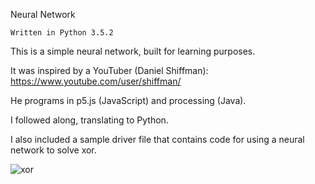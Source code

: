Neural Network

    Written in Python 3.5.2



This is a simple neural network, built for learning purposes.

It was inspired by a YouTuber (Daniel Shiffman): https://www.youtube.com/user/shiffman/

He programs in p5.js (JavaScript) and processing (Java).

I followed along, translating to Python.

I also included a sample driver file that contains code for using a neural network to solve xor.


![xor](https://user-images.githubusercontent.com/7481680/38772348-71249a9e-4002-11e8-98d2-7cfd27b869f0.png)
